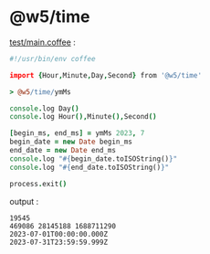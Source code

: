[‼️]: ✏️README.mdt

# @w5/time

[test/main.coffee](./test/main.coffee) :

```coffee
#!/usr/bin/env coffee

import {Hour,Minute,Day,Second} from '@w5/time'

> @w5/time/ymMs

console.log Day()
console.log Hour(),Minute(),Second()

[begin_ms, end_ms] = ymMs 2023, 7
begin_date = new Date begin_ms
end_date = new Date end_ms
console.log "#{begin_date.toISOString()}"
console.log "#{end_date.toISOString()}"

process.exit()
```

output :

```
19545
469086 28145188 1688711290
2023-07-01T00:00:00.000Z
2023-07-31T23:59:59.999Z
```
